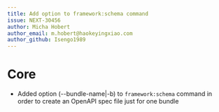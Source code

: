 ```yaml
---
title: Add option to framework:schema command
issue: NEXT-30456
author: Micha Hobert
author_email: m.hobert@haokeyingxiao.com
author_github: Isengo1989
---
```

# Core
* Added option (--bundle-name|-b) to `framework:schema` command in order to create an OpenAPI spec file just for one bundle
